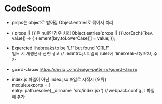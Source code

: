 # CodeSoom


- props는 object로 받아짐 Object.entries로 묶어서 처리
- ( props || {})은 null인 경우 처리
  Object.entries(props || {}).forEach(([key, value]) => {
    element[key.toLowerCase()] = value;
  });
- Expercted linebreaks to be 'LF' but found 'CRLF'  
빌드 시 개행문자 관련 경고 // .eslintrc.js 파일의 rules에 'linebreak-style':0, 추가

- guard-clause
https://deviq.com/design-patterns/guard-clause

- index.js 파일이 아닌 index.jsx 파일로 시작시 (오류)  
module.exports = {  
  entry: path.resolve(__dirname, 'src/index.jsx') // webpack.config.js 파일에 추가
